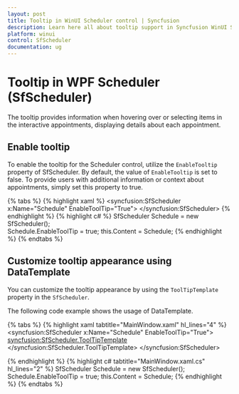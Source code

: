```yaml
---
layout: post
title: Tooltip in WinUI Scheduler control | Syncfusion
description: Learn here all about tooltip support in Syncfusion WinUI Scheduler (SfScheduler) control and more. 
platform: winui
control: SfScheduler
documentation: ug
---
```


# Tooltip in WPF Scheduler (SfScheduler)

The tooltip provides information when hovering over or selecting items in the interactive appointments, displaying details about each appointment.

## Enable tooltip

To enable the tooltip for the Scheduler control, utilize the `EnableTooltip` property of SfScheduler. By default, the value of `EnableTooltip` is set to false. To provide users with additional information or context about appointments, simply set this property to true.

{% tabs %}
{% highlight xaml %}
      <syncfusion:SfScheduler x:Name="Schedule"
                EnableToolTip="True">
      </syncfusion:SfScheduler>
{% endhighlight %}
{% highlight c# %}
  SfScheduler Schedule = new SfScheduler();      
  Schedule.EnableToolTip = true;
  this.Content = Schedule;
{% endhighlight %}
{% endtabs %}

## Customize tooltip appearance using DataTemplate

You can customize the tooltip appearance by using the `ToolTipTemplate` property in the `SfScheduler`.

The following code example shows the usage of DataTemplate.

{% tabs %}
{% highlight xaml tabtitle="MainWindow.xaml" hl_lines="4" %}
<syncfusion:SfScheduler x:Name="Schedule"
                EnableToolTip="True">
    <syncfusion:SfScheduler.ToolTipTemplate>
     <DataTemplate>
     <Border x:Name="PART_ToolTipBorder"
        BorderBrush="White"
        Background="Black"
        CornerRadius="0"
        VerticalAlignment="Stretch"
        HorizontalAlignment="Stretch"
        BorderThickness="1"
        Padding="5">
         <StackPanel>
             <TextBlock x:Name="PART_AppointmentTextBlock"
                        Text="{Binding Subject}"
                        Foreground="White"
                        FontSize="12"
                        TextWrapping="Wrap"
                        TextTrimming="CharacterEllipsis" />
         </StackPanel>
     </Border>
     </DataTemplate>
    </syncfusion:SfScheduler.ToolTipTemplate>
</syncfusion:SfScheduler>

{% endhighlight %}
{% highlight c# tabtitle="MainWindow.xaml.cs" hl_lines="2" %}
  SfScheduler Schedule = new SfScheduler();      
  Schedule.EnableToolTip = true;
  this.Content = Schedule;
{% endhighlight %}
{% endtabs %}
